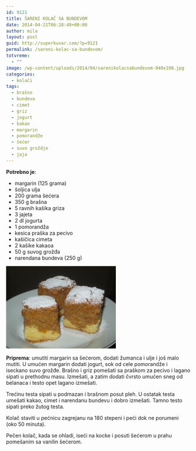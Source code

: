 ```yaml
---
id: 9121
title: ŠARENI KOLAČ SA BUNDEVOM
date: 2014-04-21T06:28:49+00:00
author: mila
layout: post
guid: http://superkuvar.com/?p=9121
permalink: /sareni-kolac-sa-bundevom/
totvreme:
  - ""
image: /wp-content/uploads/2014/04/sarenikolacsabundevom-940x198.jpg
categories:
  - kolači
tags:
  - brašno
  - bundeva
  - cimet
  - griz
  - jogurt
  - kakao
  - margarin
  - pomorandže
  - šećer
  - suvo groždje
  - jaja
---
```

**Potrebno je**:

  * margarin (125 grama)
  * šoljica ulja
  * 200 grama šećera
  * 350 g brašna
  * 5 ravnih kašika griza
  * 3 jajeta
  * 2 dl jogurta
  * 1 pomorandža
  * kesica praška za pecivo
  * kašičica cimeta
  * 2 kašike kakaoa
  * 50 g suvog grožđa
  * narendana bundeva (250 g)

[<img class="alignnone size-medium wp-image-9123" src="/wp-content/uploads/2014/04/sarenikolacsabundevom-1024x768.jpg" alt="sarenikolacsabundevom" width="300" height="225" />](/wp-content/uploads/2014/04/sarenikolacsabundevom.jpg)

**Priprema**: umutiti margarin sa šećerom, dodati žumanca i ulje i još malo mutiti. U umućen margarin dodati jogurt, sok od cele pomorandže i iseckano suvo grožđe. Brašno i griz pomešati sa praškom za pecivo i lagano sipati u prethodnu masu. Izmešati, a zatim dodati čvrsto umućen sneg od belanaca i testo opet lagano izmešati.

Trećinu testa sipati u podmazan i brašnom posut pleh. U ostatak testa umešati kakao, cimet i narendanu bundevu i dobro izmešati. Tamno testo sipati preko žutog testa.

Kolač staviti u pećnicu zagrejanu na 180 stepeni i peći dok ne porumeni (oko 50 minuta).

Pečen kolač, kada se ohladi, iseći na kocke i posuti šećerom u prahu pomešanim sa vanilin šećerom.
